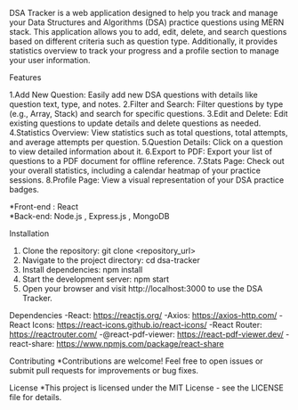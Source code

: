 DSA Tracker is a web application designed to help you track and manage your Data Structures and Algorithms (DSA) practice questions using MERN stack. This application allows you to add, edit, delete, and search questions based on different criteria such as question type. Additionally, it provides statistics overview to track your progress and a profile section to manage your user information.

Features

1.Add New Question: Easily add new DSA questions with details like question text, type, and notes.
2.Filter and Search: Filter questions by type (e.g., Array, Stack) and search for specific questions.
3.Edit and Delete: Edit existing questions to update details and delete questions as needed.
4.Statistics Overview: View statistics such as total questions, total attempts, and average attempts per question.
5.Question Details: Click on a question to view detailed information about it.
6.Export to PDF: Export your list of questions to a PDF document for offline reference.
7.Stats Page: Check out your overall statistics, including a calendar heatmap of your practice sessions.
8.Profile Page: View a visual representation of your DSA practice badges.


*Front-end : React             
*Back-end: Node.js , Express.js , MongoDB


Installation
1. Clone the repository:  git clone <repository_url>
2. Navigate to the project directory: cd dsa-tracker
3. Install dependencies: npm install
4. Start the development server: npm start
5. Open your browser and visit http://localhost:3000 to use the DSA Tracker.

Dependencies
-React: https://reactjs.org/
-Axios: https://axios-http.com/
-React Icons: https://react-icons.github.io/react-icons/
-React Router: https://reactrouter.com/
-@react-pdf-viewer: https://react-pdf-viewer.dev/
-react-share: https://www.npmjs.com/package/react-share

Contributing
*Contributions are welcome! Feel free to open issues or submit pull requests for improvements or bug fixes.

License
*This project is licensed under the MIT License - see the LICENSE file for details.


